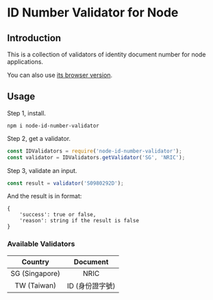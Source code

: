 ID Number Validator for Node
============================

## Introduction

This is a collection of validators of identity document number
for node applications.

You can also use <a href="https://www.npmjs.com/package/js-id-number-validator">its browser version</a>.

## Usage

Step 1, install.

```
npm i node-id-number-validator
```
  
Step 2, get a validator.

```javascript
const IDValidators = require('node-id-number-validator');
const validator = IDValidators.getValidator('SG', 'NRIC');
```

Step 3, validate an input.

```javascript
const result = validator('S0980292D');
```

And the result is in format:

```
{
    'success': true or false,
    'reason': string if the result is false
}
```

### Available Validators

| Country | Document |
|:-------:|:--------:|
| SG (Singapore) | NRIC |
| TW (Taiwan) | ID (身份證字號) |

